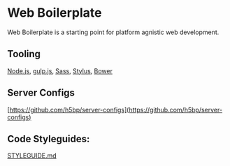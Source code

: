 Web Boilerplate
===============

Web Boilerplate is a starting point for platform agnistic web development.   

## Tooling

[Node.js](http://nodejs.org), [gulp.js](http://gulpjs.com),  [Sass](http://sass-lang.com/install),  [Stylus](http://learnboost.github.io/stylus/),  [Bower](http://bower.io/) 

## Server Configs

[https://github.com/h5bp/server-configs](https://github.com/h5bp/server-configs)


## Code Styleguides:

[STYLEGUIDE.md](./STYLEGUIDE%0A.md)
